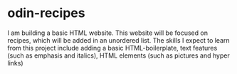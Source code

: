 # odin-recipes
I am building a basic HTML website. This website will be focused on recipes, which will be added in an unordered list. The skills I expect to learn from this project include adding a basic HTML-boilerplate, text features (such as emphasis and italics), HTML elements (such as pictures and hyper links)